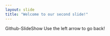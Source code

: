 ```yaml
---
layout: slide
title: "Welcome to our second slide!"
---
```

Github-SlideShow
Use the left arrow to go back!
